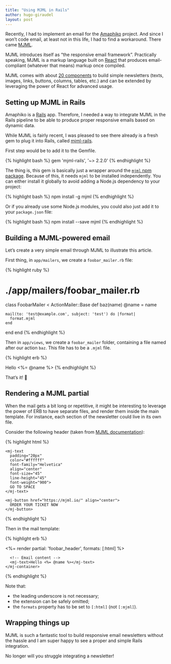 ```yaml
---
title: "Using MJML in Rails"
author: hugo-giraudel
layout: post
--- 
```


Recently, I had to implement an email for the [Amaphiko](http://amaphiko.redbull.com) project. And since I won’t code email, at least not in this life, I had to find a workaround. There came [MJML](https://mjml.io/).

MJML introduces itself as “the responsive email framework”. Practically speaking, MJML is a markup language built on [React](https://facebook.github.io/react/) that produces email-compliant (whatever that means) markup once compiled.

MJML comes with about [20 components](https://mjml.io/documentation/#standard-components) to build simple newsletters (texts, images, links, buttons, columns, tables, etc.) and can be extended by leveraging the power of React for advanced usage.

## Setting up MJML in Rails

Amaphiko is a [Rails](http://rubyonrails.org/) app. Therefore, I needed a way to integrate MJML in the Rails pipeline to be able to produce proper responsive emails based on dynamic data.

While MJML is fairly recent, I was pleased to see there already is a fresh gem to plug it into Rails, called [mjml-rails](https://github.com/sighmon/mjml-rails).

First step would be to add it to the Gemfile.

{% highlight bash %}
gem 'mjml-rails', '~> 2.2.0'
{% endhighlight %}

The thing is, this gem is basically just a wrapper around the [`mjml` npm package](https://www.npmjs.com/package/mjml). Because of this, it needs `mjml` to be installed independently. You can either install it globally to avoid adding a Node.js dependency to your project:

{% highlight bash %}
npm install -g mjml
{% endhighlight %}

Or if you already use some Node.js modules, you could also just add it to your `package.json` file:

{% highlight bash %}
npm install --save mjml
{% endhighlight %}

## Building a MJML-powered email

Let’s create a very simple email through MJML to illustrate this article.

First thing, in `app/mailers`, we create a `foobar_mailer.rb` file:

{% highlight ruby %}
# ./app/mailers/foobar_mailer.rb

class FoobarMailer < ActionMailer::Base
  def baz(name)
    @name = name

    mail(to: 'test@example.com', subject: 'test') do |format|
      format.mjml
    end
  end
end
{% endhighlight %}

Then in `app/views`, we create a `foobar_mailer` folder, containing a file named after our action `baz`. This file has to be a `.mjml` file.

{% highlight erb %}
<!-- ./app/views/foobar_mailer/baz.mjml -->

<mjml>
  <mj-body>
    <mj-container>
      <mj-text>Hello <%= @name %></mj-text>
    </mj-container>
  </mj-body>
</mjml>
{% endhighlight %}

That’s it! 🎉

## Rendering a MJML partial

When the mail gets a bit long or repetitive, it might be interesting to leverage the power of ERB to have separate files, and render them inside the main template. For instance, each section of the newsletter could live in its own file.

Consider the following header (taken from [MJML documentation](https://mjml.io/documentation/#mjml-hero)):

{% highlight html %}
<!-- ./app/views/foobar_mailer/_foobar_header.mjml -->

<mj-hero
  mode="fixed-height"
  height="469px"
  background-width="600px"
  background-height="469px"
  background-url="https://cloud.githubusercontent.com/assets/1830348/15354890/1442159a-1cf0-11e6-92b1-b861dadf1750.jpg"
  background-color="#2a3448"
  padding="100px 0px">

  <mj-hero-content width="100%">

    <mj-text
      padding="20px"
      color="#ffffff"
      font-family="Helvetica"
      align="center"
      font-size="45"
      line-height="45"
      font-weight="900">
      GO TO SPACE
    </mj-text>

    <mj-button href="https://mjml.io/" align="center">
      ORDER YOUR TICKET NOW
    </mj-button>

  </mj-hero-content>

</mj-hero>
{% endhighlight %}

Then in the mail template:

{% highlight erb %}
<!-- ./app/views/foobar_mailer/baz.mjml -->

<mjml>
  <mj-body>
    <mj-container>
      <!-- Email header -->
      <%= render partial: 'foobar_header', formats: [:html] %>
  
      <!-- Email content -->
      <mj-text>Hello <%= @name %></mj-text>
    </mj-container>
  </mj-body>
</mjml>
{% endhighlight %}

Note that:

* the leading underscore is not necessary;
* the extension can be safely omitted;
* the `formats` property has to be set to `[:html]` (not `[:mjml]`).

## Wrapping things up

MJML is such a fantastic tool to build responsive email newsletters without the hassle and I am super happy to see a proper and simple Rails integration.

No longer will you struggle integrating a newsletter! 
